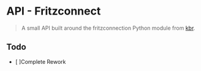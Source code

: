 # API - Fritzconnect
> A small API built around the fritzconnection Python module from [kbr](https://github.com/kbr/fritzconnection).

## Todo
 * [ ]Complete Rework
